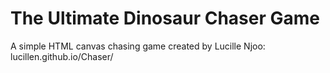 # The Ultimate Dinosaur Chaser Game
A simple HTML canvas chasing game created by Lucille Njoo: lucillen.github.io/Chaser/
